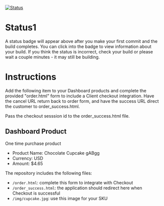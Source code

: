 [![Status](https://img.shields.io/badge/status-BUILDING%20COMMIT:%20f7399dab9b076685a86b4717c719aba2b029c7ad-yellow.svg)](https://github.com/lorence-crowdbotics/bakery_scaffold_hM8QF39jzGXPQTst/commit/f7399dab9b076685a86b4717c719aba2b029c7ad)















# Status1

A status badge will appear above after you make your first commit and the build completes. You can click into the badge to view information about your build. If you think the status is incorrect, check your build or please wait a couple minutes - it may still be building.

# Instructions

Add the following item to your Dashboard products and complete the provided "order.html" form to include a Client checkout integration. Have the cancel URL return back to order form, and have the success URL direct the customer to order_success.html.

Pass the checkout sesssion id to the order_success.html file.

## Dashboard Product
One time purchase product
* Product Name: Chocolate Cupcake gABgg
* Currency: USD
* Amount: $4.65

The repository includes the following files:
* `/order.html`: complete this form to integrate with Checkout
* `/order_success.html`: the application should redirect here when Checkout is successful
* `/img/cupcake.jpg`: use this image for your SKU
